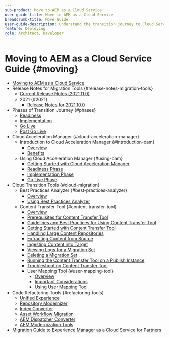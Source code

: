 ```yaml
---
sub-product: Move to AEM as a Cloud Service
user-guide-title: Move to AEM as a Cloud Service
breadcrumb-title: Move Guide
user-guide-description: Understand the transition journey to Cloud Service.
feature: Deploying
role: Architect, Developer
---
```


# Moving to AEM as a Cloud Service Guide {#moving}

+ [Moving to AEM as a Cloud Service](/help/move-to-cloud-service/home.md)
+ Release Notes for Migration Tools {#release-notes-migration-tools}
    + [Current Release Notes (2021.11.0)](/help/move-to-cloud-service/release-notes/release-notes-migration-tools-current.md)
    + 2021 {#2021}
      + [Release Notes for 2021.10.0](/help/move-to-cloud-service/release-notes/release-notes-migration-tools-2021-10-0.md)
+ Phases of Transition Journey {#phases}
  + [Readiness](/help/move-to-cloud-service/migration-readiness.md)
  + [Implementation](/help/move-to-cloud-service/migration-implementation.md)
  + [Go Live](/help/move-to-cloud-service/migration-go-live.md)
  + [Post Go Live](/help/move-to-cloud-service/migration-post-go-live.md)
+ Cloud Acceleration Manager {#cloud-acceleration-manager}
  + Introduction to Cloud Acceleration Manager {#introduction-cam}
    + [Overview](/help/move-to-cloud-service/cloud-acceleration-manager/introduction/overview-cam.md)
    + [Benefits](/help/move-to-cloud-service/cloud-acceleration-manager/introduction/benefits-cam.md)
  + Using Cloud Acceleration Manager {#using-cam}
    + [Getting Started with Cloud Acceleration Manager](/help/move-to-cloud-service/cloud-acceleration-manager/using-cam/getting-started-cam.md)
    + [Readiness Phase](/help/move-to-cloud-service/cloud-acceleration-manager/using-cam/cam-readiness-phase.md)
    + [Implementation Phase](/help/move-to-cloud-service/cloud-acceleration-manager/using-cam/cam-implementation-phase.md)
    + [Go Live Phase](/help/move-to-cloud-service/cloud-acceleration-manager/using-cam/cam-golive-phase.md)
+ Cloud Transition Tools {#cloud-migration}
  + Best Practices Analyzer {#best-practices-analyzer}
    + [Overview](/help/move-to-cloud-service/best-practices-analyzer/overview-best-practices-analyzer.md)
    + [Using Best Practices Analyzer](/help/move-to-cloud-service/best-practices-analyzer/using-best-practices-analyzer.md)
  + Content Transfer Tool {#content-transfer-tool}
    + [Overview](/help/move-to-cloud-service/content-transfer-tool/using-content-transfer-tool/overview-content-transfer-tool.md)
    + [Prerequisites for Content Transfer Tool](/help/move-to-cloud-service/content-transfer-tool/using-content-transfer-tool/prerequisites-content-transfer-tool.md)
    + [Guidelines and Best Practices for Using Content Transfer Tool](/help/move-to-cloud-service/content-transfer-tool/using-content-transfer-tool/guidelines-best-practices-content-transfer-tool.md)
    + [Getting Started with Content Transfer Tool](/help/move-to-cloud-service/content-transfer-tool/using-content-transfer-tool/getting-started-content-transfer-tool.md)
    + [Handling Large Content Repositories](/help/move-to-cloud-service/content-transfer-tool/using-content-transfer-tool/handling-large-content-repositories.md)
    + [Extracting Content from Source](/help/move-to-cloud-service/content-transfer-tool/using-content-transfer-tool/extracting-content.md)
    + [Ingesting Content into Target](/help/move-to-cloud-service/content-transfer-tool/using-content-transfer-tool/ingesting-content.md)
    + [Viewing Logs for a Migration Set](/help/move-to-cloud-service/content-transfer-tool/using-content-transfer-tool/viewing-logs.md)
    + [Deleting a Migration Set](/help/move-to-cloud-service/content-transfer-tool/using-content-transfer-tool/deleting-migrationset.md)
    + [Running the Content Transfer Tool on a Publish Instance](/help/move-to-cloud-service/content-transfer-tool/using-content-transfer-tool/running-content-transfer-tool-publish-instance.md)
    + [Troubleshooting Content Transfer Tool](/help/move-to-cloud-service/content-transfer-tool/using-content-transfer-tool/troubleshooting-content-transfer-tool.md)
    + User Mapping Tool {#user-mapping-tool}
      + [Overview](/help/move-to-cloud-service/content-transfer-tool/user-mapping-tool/overview-user-mapping-tool.md)
      + [Important Considerations](/help/move-to-cloud-service/content-transfer-tool/user-mapping-tool/considerations-user-mapping-tool.md)
      + [Using User Mapping Tool](/help/move-to-cloud-service/content-transfer-tool/user-mapping-tool/using-user-mapping-tool.md)
+ Code Refactoring Tools {#refactoring-tools}
  + [Unified Experience](/help/move-to-cloud-service/unified-experience.md)
  + [Repository Modernizer](/help/move-to-cloud-service/refactoring-tools/repo-modernizer.md)
  + [Index Converter](/help/move-to-cloud-service/refactoring-tools/index-converter.md)
  + [Asset Workflow Migration](/help/move-to-cloud-service/moving-to-aem-assets/asset-workflow-migration-tool.md)
  + [AEM Dispatcher Converter](/help/move-to-cloud-service/refactoring-tools/dispatcher-transformation-utility-tools.md)
  + [AEM Modernization Tools](/help/move-to-cloud-service/refactoring-tools/aem-modernization-tools.md)
+ [Migration Guide to Experience Manager as a Cloud Service for Partners](/help/move-to-cloud-service/getting-started.md)
